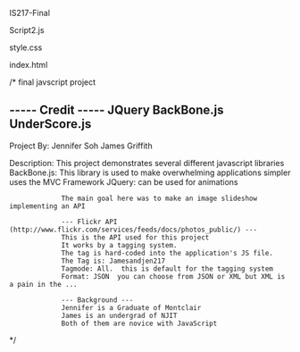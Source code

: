 IS217-Final

Script2.js


style.css

index.html


/* final javscript project

   ----- Credit -----
   JQuery
   BackBone.js
   UnderScore.js
   -------------------
   Project By:
   Jennifer Soh
   James Griffith
   
   Description:  This project demonstrates several different javascript libraries
                 BackBone.js:  This library is used to make overwhelming applications simpler uses the MVC Framework
				 JQuery:  can be used for animations
				 
				 The main goal here was to make an image slideshow implementing an API
				 
				 --- Flickr API (http://www.flickr.com/services/feeds/docs/photos_public/) ---
				 This is the API used for this project
				 It works by a tagging system. 
				 The tag is hard-coded into the application's JS file.
				 The Tag is: Jamesandjen217
				 Tagmode: All.  this is default for the tagging system
				 Format: JSON  you can choose from JSON or XML but XML is a pain in the ...
				 
				 --- Background ---
				 Jennifer is a Graduate of Montclair
				 James is an undergrad of NJIT
				 Both of them are novice with JavaScript


*/
				 
